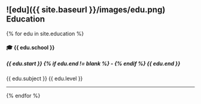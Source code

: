 ## ![edu]({{ site.baseurl }}/images/edu.png) Education
{% for edu in site.education %} 
     
#### :mortar_board: {{ edu.school }}
 
##### {{ edu.start }} {% if edu.end != blank %} - {% endif %} {{ edu.end }} 
{{ edu.subject }} 
{{ edu.level }}
* * *
{% endfor %} 
